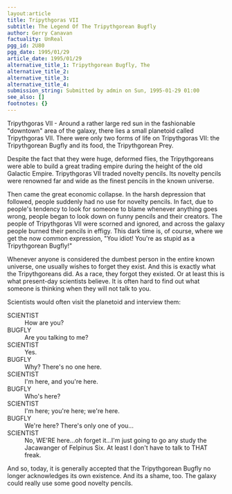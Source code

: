 ```yaml
---
layout:article
title: Tripythgoras VII
subtitle: The Legend Of The Tripythgorean Bugfly
author: Gerry Canavan
factuality: UnReal
pgg_id: 2U80
pgg_date: 1995/01/29
article_date: 1995/01/29
alternative_title_1: Tripythgorean Bugfly, The
alternative_title_2: 
alternative_title_3: 
alternative_title_4: 
submission_string: Submitted by admin on Sun, 1995-01-29 01:00
see_also: []
footnotes: {}
---
```

<div>
<p>Tripythgoras VII - Around a rather large red sun in the fashionable "downtown" area of the galaxy, there lies a small planetoid called Tripythgoras VII. There were only two forms of life on Tripythgoras VII: the Tripythgorean Bugfly and its food, the Tripythgorean Prey.</p>
<p>Despite the fact that they were huge, deformed flies, the Tripythgoreans were able to build a great trading empire during the height of the old Galactic Empire. Tripythgoras VII traded novelty pencils. Its novelty pencils were renowned far and wide as the finest pencils in the known universe.</p>
<p>Then came the great economic collapse. In the harsh depression that followed, people suddenly had no use for novelty pencils. In fact, due to people's tendency to look for someone to blame whenever anything goes wrong, people began to look down on funny pencils and their creators. The people of Tripythgoras VII were scorned and ignored, and across the galaxy people burned their pencils in effigy. This dark time is, of course, where we get the now common expression, "You idiot! You're as stupid as a Tripythgorean Bugfly!"</p>
<p>Whenever anyone is considered the dumbest person in the entire known universe, one usually wishes to forget they exist. And this is exactly what the Tripythgoreans did. As a race, they forgot they existed. Or at least this is what present-day scientists believe. It is often hard to find out what someone is thinking when they will not talk to you.</p>
<p>Scientists would often visit the planetoid and interview them:</p>
<dl compact>
<dt>SCIENTIST</dt>
<dd>How are you?</dd>
<dt>BUGFLY</dt>
<dd>Are you talking to me?</dd>
<dt>SCIENTIST</dt>
<dd>Yes.</dd>
<dt>BUGFLY</dt>
<dd>Why? There's no one here.</dd>
<dt>SCIENTIST</dt>
<dd>I'm here, and you're here.</dd>
<dt>BUGFLY</dt>
<dd>Who's here?</dd>
<dt>SCIENTIST</dt>
<dd>I'm here; you're here; we're here.</dd>
<dt>BUGFLY</dt>
<dd>We're here? There's only one of you...</dd>
<dt>SCIENTIST</dt>
<dd>No, WE'RE here...oh forget it...I'm just going to go any study the Jacawanger of Felpinus Six. At least I don't have to talk to THAT freak.</dd>
</dl>
<p>And so, today, it is generally accepted that the Tripythgorean Bugfly no longer acknowledges its own existence. And its a shame, too. The galaxy could really use some good novelty pencils. <!--Amazon_CLS_IM_END--></p>
</div>

